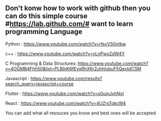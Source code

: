 Don't konw how to work with github then you can do this simple course #https://lab.github.com/#
want to learn programming Language
-------------------------------------------------
Python : https://www.youtube.com/watch?v=rfscVS0vtbw 

c++  : https://www.youtube.com/watch?v=vLnPwxZdW4Y

C Programming & Data Structures:   https://www.youtube.com/watch?v=4OGMB4Fhh50&list=PLBlnK6fEyqRhX6r2uhhlubuF5QextdCSM        

Javascript : https://www.youtube.com/results?search_query=javascript+course

Flutter : https://www.youtube.com/watch?v=x0uinJvhNxI

React : https://www.youtube.com/watch?v=4UZrsTqkcW4 

You can add what all resouces you know and best ones will be accepted